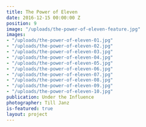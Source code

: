 ```yaml
---
title: The Power of Eleven
date: 2016-12-15 00:00:00 Z
position: 9
image: "/uploads/the-power-of-eleven-feature.jpg"
images:
- "/uploads/the-power-of-eleven-01.jpg"
- "/uploads/the-power-of-eleven-02.jpg"
- "/uploads/the-power-of-eleven-03.jpg"
- "/uploads/the-power-of-eleven-04.jpg"
- "/uploads/the-power-of-eleven-05.jpg"
- "/uploads/the-power-of-eleven-06.jpg"
- "/uploads/the-power-of-eleven-07.jpg"
- "/uploads/the-power-of-eleven-08.jpg"
- "/uploads/the-power-of-eleven-09.jpg"
- "/uploads/the-power-of-eleven-10.jpg"
publication: Under the Influence
photographer: Till Janz
is-featured: true
layout: project
---
```


